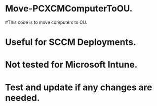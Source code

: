﻿# Move-PCXCMComputerToOU.
#This code is to move computers to OU.
# Useful for SCCM Deployments.
# Not tested for Microsoft Intune.
# Test and update if any changes are needed.
